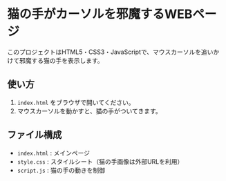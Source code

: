 # 猫の手がカーソルを邪魔するWEBページ

このプロジェクトはHTML5・CSS3・JavaScriptで、マウスカーソルを追いかけて邪魔する猫の手を表示します。

## 使い方
1. `index.html` をブラウザで開いてください。
2. マウスカーソルを動かすと、猫の手がついてきます。

## ファイル構成
- `index.html` : メインページ
- `style.css` : スタイルシート（猫の手画像は外部URLを利用）
- `script.js` : 猫の手の動きを制御

